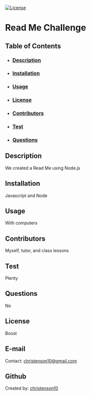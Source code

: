 [![License](https://img.shields.io/badge/License-Boost%201.0-lightblue.svg)](https://www.boost.org/LICENSE_1_0.txt)
  # Read Me Challenge
  ## Table of Contents
  - ### [Description](#Description)
  - ### [Installation](#Installation)
  - ### [Usage](#Usage)
  - ### [License](#License)
  - ### [Contributors](#Contributors)
  - ### [Test](#Test)
  - ### [Questions](#Question)
  ## Description
  We created a Read Me using Node.js
  ## Installation
  Javascript and Node
  ## Usage
  With computers
  ## Contributors
  Myself, tutor, and class lessons
  ## Test
  Plenty
  ## Questions
  No
  ## License
  Boost
  ## E-mail
  Contact: christenson10@gmail.com
  ## Github
  Created by: [christenson10](https://github.com/christenson10)
  